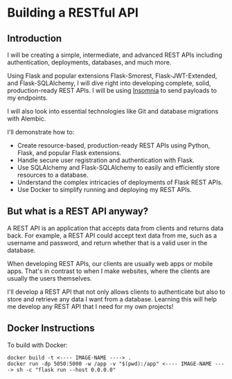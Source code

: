 # Building a RESTful API

## Introduction
I will be creating a simple, intermediate, and advanced REST APIs including authentication, deployments, databases, and much more.

Using Flask and popular extensions Flask-Smorest, Flask-JWT-Extended, and Flask-SQLAlchemy, I will dive right into developing complete, solid, production-ready REST APIs. I will be using [Insomnia](https://insomnia.rest/) to send payloads to my endpoints.

I will also look into essential technologies like Git and database migrations with Alembic.

I'll demonstrate how to:
- Create resource-based, production-ready REST APIs using Python, Flask, and popular Flask extensions.
- Handle secure user registration and authentication with Flask.
- Use SQLAlchemy and Flask-SQLAlchemy to easily and efficiently store resources to a database.
- Understand the complex intricacies of deployments of Flask REST APIs.
- Use Docker to simplify running and deploying my REST APIs.

## But what is a REST API anyway?

A REST API is an application that accepts data from clients and returns data back. For example, a REST API could accept text data from me, such as a username and password, and return whether that is a valid user in the database.

When developing REST APIs, our clients are usually web apps or mobile apps. That's in contrast to when I make websites, where the clients are usually the users themselves.

I'll develop a REST API that not only allows clients to authenticate but also to store and retrieve any data I want from a database. Learning this will help me develop any REST API that I need for my own projects!

## Docker Instructions

To build with Docker:

```
docker build -t <---- IMAGE-NAME ----> .
docker run -dp 5050:5000 -w /app -v "$(pwd):/app" <---- IMAGE-NAME ----> sh -c "flask run --host 0.0.0.0"
```